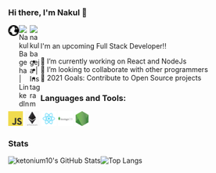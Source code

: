 ### Hi there, I'm Nakul 👋

[<img align="left" alt="https://nakulbageja.netlify.app" width="22px" src="https://raw.githubusercontent.com/iconic/open-iconic/master/svg/globe.svg" target="_blank"/>][website]
[<img align="left" alt="Nakul Bageha | LinkedIn" width="22px" src="https://cdn.jsdelivr.net/npm/simple-icons@v3/icons/linkedin.svg" target="_blank"/>][linkedin]
[<img align="left" alt="nakulbageja | Instagram" width="22px" src="https://cdn.jsdelivr.net/npm/simple-icons@v3/icons/instagram.svg" target="_blank"/>][instagram]

</br>
</br>
 I'm an upcoming Full Stack Developer!!

- 🌱 I’m currently working on React and NodeJs
- 👯 I’m looking to collaborate with other programmers
- 🥅 2021 Goals: Contribute to Open Source projects

### Languages and Tools:

<code><img height="30" src="https://raw.githubusercontent.com/github/explore/80688e429a7d4ef2fca1e82350fe8e3517d3494d/topics/javascript/javascript.png" target="_blank"></code>
<code><img height="30" src="https://raw.githubusercontent.com/github/explore/80688e429a7d4ef2fca1e82350fe8e3517d3494d/topics/ethereum/ethereum.png" target="_blank"></code>
<code><img height="30" src="https://raw.githubusercontent.com/github/explore/80688e429a7d4ef2fca1e82350fe8e3517d3494d/topics/react/react.png" target="_blank"></code>
<code><img height="30" src="https://raw.githubusercontent.com/github/explore/80688e429a7d4ef2fca1e82350fe8e3517d3494d/topics/mongodb/mongodb.png" target="_blank"></code>
<code><img height="30" src="https://raw.githubusercontent.com/github/explore/80688e429a7d4ef2fca1e82350fe8e3517d3494d/topics/nodejs/nodejs.png" target="_blank"></code>
### Stats
<img align="left" alt="ketonium10's GitHub Stats" src="https://github-readme-stats.ketonium10.vercel.app/api?username=ketonium10&show_icons=true&hide_border=true&theme=dark" />

![Top Langs](https://github-readme-stats.ketonium10.vercel.app/api/top-langs/?username=anuraghazra&layout=compact&theme=dark)

[website]: https://nakulbageja.netlify.app
[instagram]: https://www.instagram.com/nakulbageja/
[linkedin]: https://www.linkedin.com/in/nakul-bageja-6b301515b/
